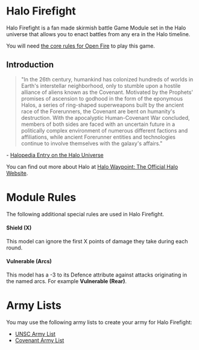 # Halo Firefight

Halo Firefight is a fan made skirmish battle Game Module set in the Halo universe that allows you to enact battles from any era in the Halo timeline.

You will need [the core rules for Open Fire](https://github.com/open-source-tabletop/openfire/) to play this game.

## Introduction

> "In the 26th century, humankind has colonized hundreds of worlds in Earth's interstellar neighborhood, only to stumble upon a hostile alliance of aliens known as the Covenant. Motivated by the Prophets' promises of ascension to godhood in the form of the eponymous Halos, a series of ring-shaped superweapons built by the ancient race of the Forerunners, the Covenant are bent on humanity's destruction. With the apocalyptic Human-Covenant War concluded, members of both sides are faced with an uncertain future in a politically complex environment of numerous different factions and affiliations, while ancient Forerunner entities and technologies continue to involve themselves with the galaxy's affairs."

\- [Halopedia Entry on the Halo Universe](https://www.halopedia.org/)

You can find out more about Halo at [Halo Waypoint: The Official Halo Website](https://www.halowaypoint.com/).

# Module Rules

The following additional special rules are used in Halo Firefight.

#### Shield (X)

This model can ignore the first X points of damage they take during each round.

#### Vulnerable (Arcs)

This model has a -3 to its Defence attribute against attacks originating in the named arcs. For example **Vulnerable (Rear)**.

# Army Lists

You may use the following army lists to create your army for Halo Firefight:

- [UNSC Army List](https://github.com/open-source-tabletop/openfire-gm-halo/blob/main/halo-firefight-unsc-army.md)
- [Covenant Army List](https://github.com/open-source-tabletop/openfire-gm-halo/blob/main/halo-firefight-covenant-army.md)